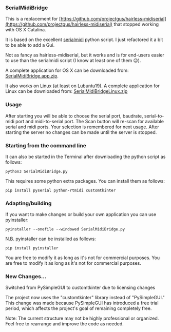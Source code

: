 ### SerialMidiBridge

This is a replacement for [https://github.com/projectgus/hairless-midiserial](https://github.com/projectgus/hairless-midiserial) that stopped working with OS X Catalina.

It is based on the excellent [serialmidi](https://github.com/raspy135/serialmidi) python script. I just refactored it a bit to be able to add a Gui.

Not as fancy as hairless-midiserial, but it works and is for end-users easier to use than the serialmidi script (I know at least one of them :wink:).

A complete application for OS X can be downloaded from: [SerialMidiBridge.app.zip](https://mega.nz/file/k5skCQqL#Gu-krXfbGkKWxxRzex5TsaKGbu9fc9izKQyb72-ZagA).

It also works on Linux (at least on Lubuntu19). A complete application for Linux can be downloaded from:
[SerialMidiBridgeLinux.zip](https://mega.nz/file/Ug9h1QTB#_gvN7DPf7y9jejG2K-4btN61jieIyUxwtCvAK9iOorQ)

### Usage

After starting you will be able to choose the serial port, baudrate, serial-to-midi port and midi-to-serial port. The Scan button will re-scan for available serial and midi ports. Your selection is remembered for next usage. After starting the server no changes can be made until the server is stopped.

### Starting from the command line

It can also be started in the Terminal after downloading the python script as follows:

```
python3 SerialMidiBridge.py
```

This requires some python extra packages. You can install them as follows:

```
pip install pyserial python-rtmidi customtkinter
```

### Adapting/building

If you want to make changes or build your own application you can use pyinstaller:

```
pyinstaller --onefile --windowed SerialMidiBridge.py
```

N.B. pyinstaller can be installed as follows:

```
pip install pyinstaller
```

You are free to modify it as long as it's not for commercial purposes.
You are free to modify it as long as it's not for commercial purposes.

### New Changes...

Switched from PySimpleGUI to customtkinter due to licensing changes

The project now uses the "customtkinter" library instead of "PySimpleGUI." This change was made because PySimpleGUI has introduced a free trial period, which affects the project's goal of remaining completely free.

Note: The current structure may not be highly professional or organized. Feel free to rearrange and improve the code as needed.

